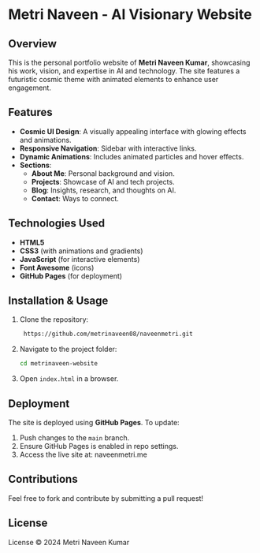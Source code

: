 # Metri Naveen - AI Visionary Website

## Overview
This is the personal portfolio website of **Metri Naveen Kumar**, showcasing his work, vision, and expertise in AI and technology. The site features a futuristic cosmic theme with animated elements to enhance user engagement.

## Features
- **Cosmic UI Design**: A visually appealing interface with glowing effects and animations.
- **Responsive Navigation**: Sidebar with interactive links.
- **Dynamic Animations**: Includes animated particles and hover effects.
- **Sections**:
  - **About Me**: Personal background and vision.
  - **Projects**: Showcase of AI and tech projects.
  - **Blog**: Insights, research, and thoughts on AI.
  - **Contact**: Ways to connect.

## Technologies Used
- **HTML5**
- **CSS3** (with animations and gradients)
- **JavaScript** (for interactive elements)
- **Font Awesome** (icons)
- **GitHub Pages** (for deployment)

## Installation & Usage
1. Clone the repository:
   ```sh
    https://github.com/metrinaveen08/naveenmetri.git
   ```
2. Navigate to the project folder:
   ```sh
   cd metrinaveen-website
   ```
3. Open `index.html` in a browser.

## Deployment
The site is deployed using **GitHub Pages**. To update:
1. Push changes to the `main` branch.
2. Ensure GitHub Pages is enabled in repo settings.
3. Access the live site at: naveenmetri.me

## Contributions
Feel free to fork and contribute by submitting a pull request!

## License
License © 2024 Metri Naveen Kumar


